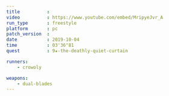 ```yaml
---
title          :
video          : https://www.youtube.com/embed/MripyeJvr_A
run_type       : freestyle
platform       : pc
patch_version  : 
date           : 2019-10-04
time           : 03'36"81
quest          : 9★-the-deathly-quiet-curtain

runners:
    - crowoly

weapons:
    - dual-blades
---
```

